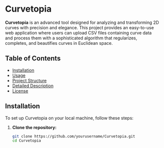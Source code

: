 # **Curvetopia**

**Curvetopia** is an advanced tool designed for analyzing and transforming 2D curves with precision and elegance. This project provides an easy-to-use web application where users can upload CSV files containing curve data and process them with a sophisticated algorithm that regularizes, completes, and beautifies curves in Euclidean space.

## **Table of Contents**

- [Installation](#installation)
- [Usage](#usage)
- [Project Structure](#project-structure)
- [Detailed Description](#detailed-description)
- [License](#license)

## **Installation**

To set up Curvetopia on your local machine, follow these steps:

1. **Clone the repository:**

   ```bash
   git clone https://github.com/yourusername/Curvetopia.git
   cd Curvetopia

   


